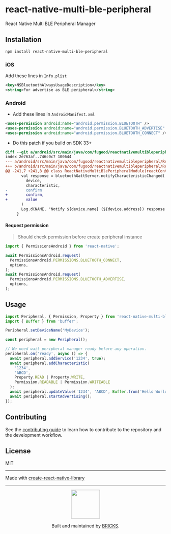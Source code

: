 # react-native-multi-ble-peripheral

React Native Multi BLE Peripheral Manager

## Installation

```sh
npm install react-native-multi-ble-peripheral
```

### iOS

Add these lines in `Info.plist`

```xml
<key>NSBluetoothAlwaysUsageDescription</key>
<string>For advertise as BLE peripheral</string>
```

### Android

- Add these lines in `AndroidManifest.xml`

```xml
<uses-permission android:name="android.permission.BLUETOOTH" />
<uses-permission android:name="android.permission.BLUETOOTH_ADVERTISE" />
<uses-permission android:name="android.permission.BLUETOOTH_CONNECT" />
```

- Do this patch if you build on SDK 33+

```diff
diff --git a/android/src/main/java/com/fugood/reactnativemultibleperipheral/ReactNativeMultiBlePeripheralModule.kt b/android/src/main/java/com/fugood/reactnativemultibleperipheral/ReactNativeMultiBlePeripheralModule.kt
index 2e763af..746c0c7 100644
--- a/android/src/main/java/com/fugood/reactnativemultibleperipheral/ReactNativeMultiBlePeripheralModule.kt
+++ b/android/src/main/java/com/fugood/reactnativemultibleperipheral/ReactNativeMultiBlePeripheralModule.kt
@@ -241,7 +241,8 @@ class ReactNativeMultiBlePeripheralModule(reactContext: ReactApplicationContext)
       val response = bluetoothGattServer.notifyCharacteristicChanged(
         device,
         characteristic,
-        confirm
+        confirm,
+        value
       )
       Log.d(NAME, "Notify ${device.name} (${device.address}) response = $response")
     }
```

#### Request permission

> Should check permission before create peripheral instance

```js
import { PermissionsAndroid } from 'react-native';

await PermissionsAndroid.request(
  PermissionsAndroid.PERMISSIONS.BLUETOOTH_CONNECT,
  options,
);
await PermissionsAndroid.request(
  PermissionsAndroid.PERMISSIONS.BLUETOOTH_ADVERTISE,
  options,
);
```

## Usage

```js
import Peripheral, { Permission, Property } from 'react-native-multi-ble-peripheral';
import { Buffer } from 'buffer';

Peripheral.setDeviceName('MyDevice');

const peripheral = new Peripheral();

// We need wait peripheral manager ready before any operation.
peripheral.on('ready', async () => {
  await peripheral.addService('1234', true);
  await peripheral.addCharacteristic(
    '1234',
    'ABCD',
    Property.READ | Property.WRITE,
    Permission.READABLE | Permission.WRITEABLE
  );
  await peripheral.updateValue('1234', 'ABCD', Buffer.from('Hello World!'));
  await peripheral.startAdvertising();
});
```

## Contributing

See the [contributing guide](CONTRIBUTING.md) to learn how to contribute to the repository and the development workflow.

## License

MIT

---

Made with [create-react-native-library](https://github.com/callstack/react-native-builder-bob)

---

<p align="center">
  <a href="https://bricks.tools">
    <img width="90px" src="https://avatars.githubusercontent.com/u/17320237?s=200&v=4">
  </a>
  <p align="center">
    Built and maintained by <a href="https://bricks.tools">BRICKS</a>.
  </p>
</p>
